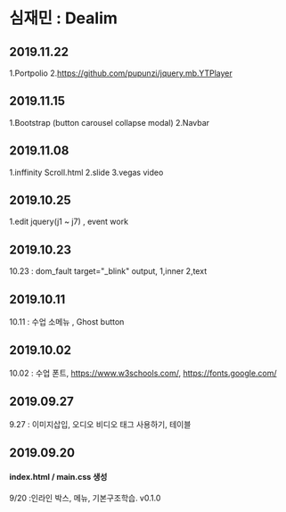 # 심재민 : Dealim

## 2019.11.22
1.Portpolio
2.https://github.com/pupunzi/jquery.mb.YTPlayer


## 2019.11.15
1.Bootstrap (button carousel collapse modal) 2.Navbar  

## 2019.11.08
1.inffinity Scroll.html 2.slide 3.vegas video

## 2019.10.25
1.edit jquery(j1 ~ j7) , event work

## 2019.10.23
10.23 : dom_fault      target="_blink"   output, 1,inner  2,text

## 2019.10.11
10.11 : 수업 소메뉴 , Ghost button

## 2019.10.02
10.02 : 수업 폰트, https://www.w3schools.com/, https://fonts.google.com/

## 2019.09.27
9.27 : 이미지삽입, 오디오 비디오 태그 사용하기, 테이블

## 2019.09.20
#### index.html / main.css 생성
9/20 :인라인 박스, 메뉴, 기본구조학습.
v0.1.0
